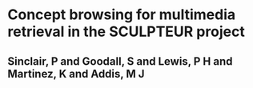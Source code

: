 # Concept browsing for multimedia retrieval in the SCULPTEUR project
## Sinclair, P and Goodall, S and Lewis, P H and Martinez, K and Addis, M J
